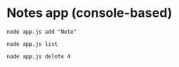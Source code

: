 # Notes app (console-based)

```
node app.js add "Note"
```

```
node app.js list
```

```
node app.js delete 4
```
